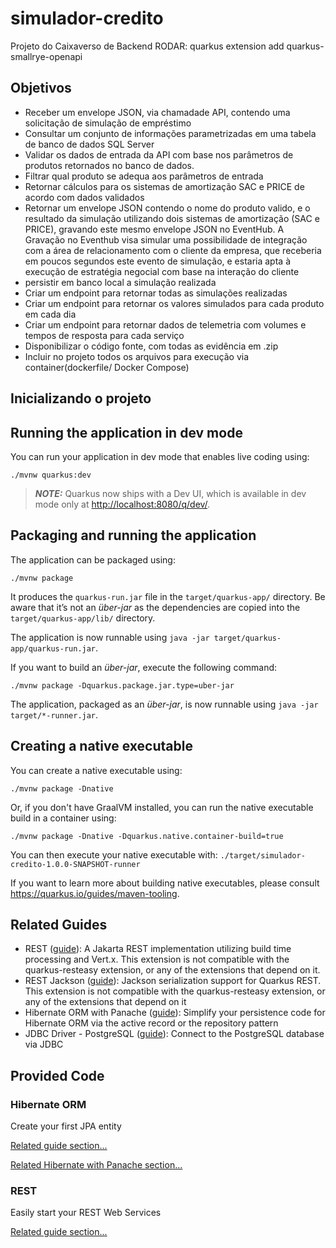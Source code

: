 # simulador-credito
Projeto do Caixaverso de Backend
RODAR: quarkus extension add quarkus-smallrye-openapi

## Objetivos
- Receber um envelope JSON, via chamadade API, contendo uma solicitação de simulação de empréstimo
- Consultar um conjunto de informações  parametrizadas em uma tabela de banco de dados SQL Server
- Validar os dados de entrada da API com base nos parâmetros de produtos retornados no banco de dados.
- Filtrar qual produto se adequa aos parâmetros de entrada
- Retornar cálculos para os sistemas de amortização SAC e PRICE de acordo com dados validados
- Retornar um envelope JSON contendo o nome do produto valido, e o resultado da simulação utilizando dois sistemas de amortização (SAC e PRICE), gravando este mesmo envelope JSON no EventHub. A Gravação no Eventhub visa simular uma possibilidade de integração com a área de relacionamento com o cliente da empresa, que receberia em poucos segundos este evento de simulação, e estaria apta à execução de estratégia negocial com base na interação do cliente
- persistir em banco local a simulação realizada
- Criar um endpoint para retornar todas as simulações realizadas
- Criar um endpoint para retornar os valores simulados para cada produto em cada dia
- Criar um endpoint para retornar dados de telemetria com volumes e tempos de resposta para cada serviço
- Disponibilizar o código fonte, com todas as evidência em .zip
- Incluir no projeto todos os arquivos para execução via container(dockerfile/ Docker Compose)

## Inicializando o projeto

## Running the application in dev mode

You can run your application in dev mode that enables live coding using:

```shell script
./mvnw quarkus:dev
```

> **_NOTE:_**  Quarkus now ships with a Dev UI, which is available in dev mode only at <http://localhost:8080/q/dev/>.

## Packaging and running the application

The application can be packaged using:

```shell script
./mvnw package
```

It produces the `quarkus-run.jar` file in the `target/quarkus-app/` directory.
Be aware that it’s not an _über-jar_ as the dependencies are copied into the `target/quarkus-app/lib/` directory.

The application is now runnable using `java -jar target/quarkus-app/quarkus-run.jar`.

If you want to build an _über-jar_, execute the following command:

```shell script
./mvnw package -Dquarkus.package.jar.type=uber-jar
```

The application, packaged as an _über-jar_, is now runnable using `java -jar target/*-runner.jar`.

## Creating a native executable

You can create a native executable using:

```shell script
./mvnw package -Dnative
```

Or, if you don't have GraalVM installed, you can run the native executable build in a container using:

```shell script
./mvnw package -Dnative -Dquarkus.native.container-build=true
```

You can then execute your native executable with: `./target/simulador-credito-1.0.0-SNAPSHOT-runner`

If you want to learn more about building native executables, please consult <https://quarkus.io/guides/maven-tooling>.

## Related Guides

- REST ([guide](https://quarkus.io/guides/rest)): A Jakarta REST implementation utilizing build time processing and Vert.x. This extension is not compatible with the quarkus-resteasy extension, or any of the extensions that depend on it.
- REST Jackson ([guide](https://quarkus.io/guides/rest#json-serialisation)): Jackson serialization support for Quarkus REST. This extension is not compatible with the quarkus-resteasy extension, or any of the extensions that depend on it
- Hibernate ORM with Panache ([guide](https://quarkus.io/guides/hibernate-orm-panache)): Simplify your persistence code for Hibernate ORM via the active record or the repository pattern
- JDBC Driver - PostgreSQL ([guide](https://quarkus.io/guides/datasource)): Connect to the PostgreSQL database via JDBC

## Provided Code

### Hibernate ORM

Create your first JPA entity

[Related guide section...](https://quarkus.io/guides/hibernate-orm)

[Related Hibernate with Panache section...](https://quarkus.io/guides/hibernate-orm-panache)


### REST

Easily start your REST Web Services

[Related guide section...](https://quarkus.io/guides/getting-started-reactive#reactive-jax-rs-resources)
